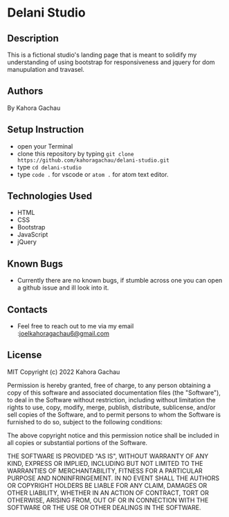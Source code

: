 # Delani Studio 

## Description
This is a fictional studio's landing page that is meant to solidify my understanding of using bootstrap for responsiveness and jquery for dom manupulation and travasel.

## Authors
By Kahora Gachau

## Setup Instruction
- open your Terminal
- clone this repository by typing `git clone https://github.com/kahoragachau/delani-studio.git`
- type `cd delani-studio`
- type `code .` for vscode or `atom .` for atom text editor. 

## Technologies Used
- HTML
- CSS
- Bootstrap
- JavaScript
- jQuery

## Known Bugs
- Currently there are no known bugs, if stumble across one you can open a github issue and ill look into it.

## Contacts
- Feel free to reach out to me via my email :joelkahoragachau6@gmail.com

## License
MIT Copyright (c) 2022 Kahora Gachau

Permission is hereby granted, free of charge, to any person obtaining a copy of this software and associated documentation files (the "Software"), to deal in the Software without restriction, including without limitation the rights to use, copy, modify, merge, publish, distribute, sublicense, and/or sell copies of the Software, and to permit persons to whom the Software is furnished to do so, subject to the following conditions:

The above copyright notice and this permission notice shall be included in all copies or substantial portions of the Software.

THE SOFTWARE IS PROVIDED "AS IS", WITHOUT WARRANTY OF ANY KIND, EXPRESS OR IMPLIED, INCLUDING BUT NOT LIMITED TO THE WARRANTIES OF MERCHANTABILITY, FITNESS FOR A PARTICULAR PURPOSE AND NONINFRINGEMENT. IN NO EVENT SHALL THE AUTHORS OR COPYRIGHT HOLDERS BE LIABLE FOR ANY CLAIM, DAMAGES OR OTHER LIABILITY, WHETHER IN AN ACTION OF CONTRACT, TORT OR OTHERWISE, ARISING FROM, OUT OF OR IN CONNECTION WITH THE SOFTWARE OR THE USE OR OTHER DEALINGS IN THE SOFTWARE.